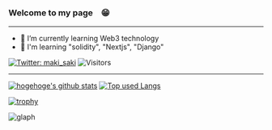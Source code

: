 ### Welcome to my page　😁
***
- 🌱 I’m currently learning Web3 technology
- 🌵 I'm learning "solidity", "Nextjs", "Django"

[![Twitter: maki_saki](https://img.shields.io/twitter/follow/dai_fukuoka?style=social)](https://twitter.com/dai_fukuoka)
![Visitors](https://visitor-badge.glitch.me/badge?page_id=daideguchi&left_color=gray&right_color=blue)
 
***

<!-- リポジトリステータス -->
[![hogehoge's github stats](https://github-readme-stats.vercel.app/api?username=daideguchi&hide=contribs&count_private=true&show_icons=true&theme=tokyonight)](https://github.com/daideguchi/)
[![Top used Langs](https://github-readme-stats.vercel.app/api/top-langs/?username=daideguchi&layout=compact&theme=tokyonight)](https://github.com/daideguchi/)

[![trophy](https://github-profile-trophy.vercel.app/?username=daideguchi)](https://github.com/ryo-ma/github-profile-trophy)

![glaph](https://github-profile-summary-cards.vercel.app/api/cards/profile-details?username=daideguchi&theme=dracula)


